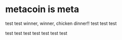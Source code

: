 # metacoin is meta

test
test
winner, winner, chicken dinner!!
test
test
test

test
test
test
test
test
test
test
